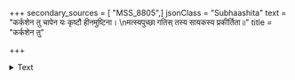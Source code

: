 +++
secondary_sources = [ "MSS_8805",]
jsonClass = "Subhaashita"
text = "कर्कशेन तु चापेन यः कृष्टौ हीनमुष्टिना।  \nमत्स्यपुच्छा गतिस् तस्य सायकस्य प्रकीर्तिता॥"
title = "कर्कशेन तु"

+++

<details><summary>Text</summary>

कर्कशेन तु चापेन यः कृष्टौ हीनमुष्टिना।  
मत्स्यपुच्छा गतिस् तस्य सायकस्य प्रकीर्तिता॥
</details>
